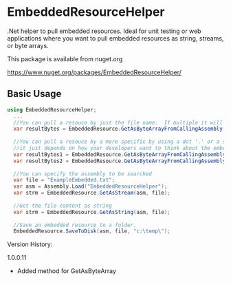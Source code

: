 # EmbeddedResourceHelper
.Net helper to pull embedded resources.  Ideal for unit testing or web applications where you want to pull embedded resources as string, streams, or byte arrays.

This package is available from nuget.org

https://www.nuget.org/packages/EmbeddedResourceHelper/

## Basic Usage
```csharp
using EmbeddedResourceHelper;
  ...
  //You can pull a resouce by just the file name.  If multiple it will be first or default
  var resultBytes = EmbeddedResource.GetAsByteArrayFromCallingAssembly("ExampleEmbedded.pdf");
  
  //You can pull a resouce by a more specific by using a dot '.' or a slash '/'.
  //it just depends on how your developers want to think about the embeded resource.
  var resultBytes1 = EmbeddedResource.GetAsByteArrayFromCallingAssembly("Resources.ExampleEmbedded.pdf");
  var resultBytes2 = EmbeddedResource.GetAsByteArrayFromCallingAssembly("Resources/ExampleEmbedded.pdf");
  
  //You can specify the assembly to be searched
  var file = "ExampleEmbedded.txt";
  var asm = Assembly.Load("EmbeddedResourceHelper");
  var strm = EmbeddedResource.GetAsStream(asm, file);
  
  //Get the file content as string
  var strm = EmbeddedResource.GetAsString(asm, file);
  
  //Save an embedded resource to a folder.
  EmbeddedResource.SaveToDisk(asm, file, "c:\temp\");
```

Version History:

1.0.0.11
* Added method for GetAsByteArray
